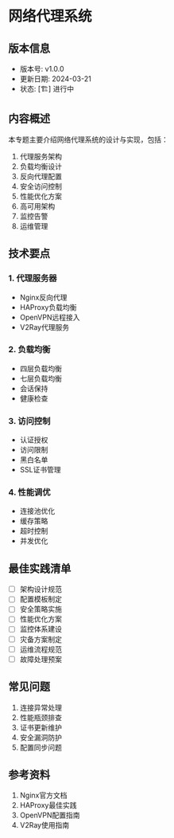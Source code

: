 # 网络代理系统

## 版本信息
- 版本号: v1.0.0
- 更新日期: 2024-03-21
- 状态: [🏗️] 进行中

## 内容概述
本专题主要介绍网络代理系统的设计与实现，包括：
1. 代理服务架构
2. 负载均衡设计
3. 反向代理配置
4. 安全访问控制
5. 性能优化方案
6. 高可用架构
7. 监控告警
8. 运维管理

## 技术要点
### 1. 代理服务器
- Nginx反向代理
- HAProxy负载均衡
- OpenVPN远程接入
- V2Ray代理服务

### 2. 负载均衡
- 四层负载均衡
- 七层负载均衡
- 会话保持
- 健康检查

### 3. 访问控制
- 认证授权
- 访问限制
- 黑白名单
- SSL证书管理

### 4. 性能调优
- 连接池优化
- 缓存策略
- 超时控制
- 并发优化

## 最佳实践清单
- [ ] 架构设计规范
- [ ] 配置模板制定
- [ ] 安全策略实施
- [ ] 性能优化方案
- [ ] 监控体系建设
- [ ] 灾备方案制定
- [ ] 运维流程规范
- [ ] 故障处理预案

## 常见问题
1. 连接异常处理
2. 性能瓶颈排查
3. 证书更新维护
4. 安全漏洞防护
5. 配置同步问题

## 参考资料
1. Nginx官方文档
2. HAProxy最佳实践
3. OpenVPN配置指南
4. V2Ray使用指南 